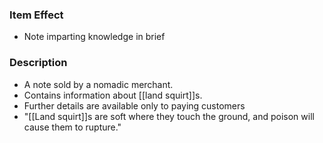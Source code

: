 ### Item Effect
- Note imparting knowledge in brief
### Description
- A note sold by a nomadic merchant.
- Contains information about [[land squirt]]s.
- Further details are available only to paying customers
- "[[Land squirt]]s are soft where they touch the ground, and poison will cause them to rupture."